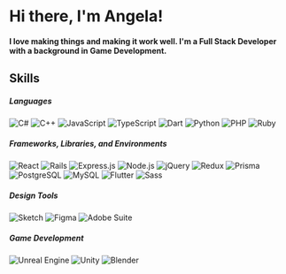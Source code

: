 # Hi there, I'm Angela!
#### I love making things and making it work well. I'm a Full Stack Developer with a background in Game Development. 

## Skills
##### Languages
![C#](https://img.shields.io/badge/C%23-%23239120.svg?style=flat&logo=C%20Sharp&logoColor=white)
![C++](https://img.shields.io/badge/C%2B%2B-%2300599C.svg?style=flat&logo=C%2B%2B&logoColor=white)
![JavaScript](https://img.shields.io/badge/JavaScript-%23F7DF1E.svg?style=flat&logo=JavaScript&logoColor=white)
![TypeScript](https://img.shields.io/badge/TypeScript-%233178C6.svg?style=flat&logo=TypeScript&logoColor=white)
![Dart](https://img.shields.io/badge/Dart-%230175C2.svg?style=flat&logo=Dart&logoColor=white)
![Python](https://img.shields.io/badge/Python-%233776AB.svg?style=flat&logo=Python&logoColor=white)
![PHP](https://img.shields.io/badge/PHP-%23777BB4.svg?style=flat&logo=PHP&logoColor=white)
![Ruby](https://img.shields.io/badge/Ruby-%23CC342D.svg?style=flat&logo=Ruby&logoColor=white)

##### Frameworks, Libraries, and Environments
![React](https://img.shields.io/badge/React-%2361DAFB.svg?style=flat&logo=React&logoColor=white)
![Rails](https://img.shields.io/badge/Rails-%23CC0000.svg?style=flat&logo=Ruby%20on%20Rails&logoColor=white)
![Express.js](https://img.shields.io/badge/Express.js-%23404d59.svg?style=flat&logo=express&logoColor=%2361DAFB)
![Node.js](https://img.shields.io/badge/Node.js-%23339933.svg?style=flat&logo=Node.js&logoColor=white)
![jQuery](https://img.shields.io/badge/jQuery-%230769AD.svg?style=flat&logo=jQuery&logoColor=white)
![Redux](https://img.shields.io/badge/Redux-%23764ABC.svg?style=flat&logo=Redux&logoColor=white)
![Prisma](https://img.shields.io/badge/Prisma-%232D3748.svg?style=flat&logo=Prisma&logoColor=white)
![PostgreSQL](https://img.shields.io/badge/PostgreSQL-%23336791.svg?style=flat&logo=postgresql&logoColor=white)
![MySQL](https://img.shields.io/badge/MySQL-%234479A1.svg?style=flat&logo=MySQL&logoColor=white)
![Flutter](https://img.shields.io/badge/Flutter-%2302569B.svg?style=flat&logo=flutter&logoColor=white)
![Sass](https://img.shields.io/badge/Sass-%23CC6699.svg?style=flat&logo=Sass&logoColor=white)

##### Design Tools
![Sketch](https://img.shields.io/badge/Sketch-%23F7B500.svg?style=flat&logo=Sketch&logoColor=white)
![Figma](https://img.shields.io/badge/Figma-%23F24E1E.svg?style=flat&logo=Figma&logoColor=white)
![Adobe Suite](https://img.shields.io/badge/Adobe%20Suite-%23FF0000.svg?style=flat&logo=Adobe&logoColor=white)

##### Game Development 
![Unreal Engine](https://img.shields.io/badge/Unreal%20Engine-%23313131.svg?style=flat&logo=Unreal%20Engine&logoColor=white)
![Unity](https://img.shields.io/badge/Unity-%23000000.svg?style=flat&logo=Unity&logoColor=white)
![Blender](https://img.shields.io/badge/Blender-%23F5792A.svg?style=flat&logo=Blender&logoColor=white)


<!-- 
// ### 🔭 I’m currently working on
  - My personal portfolio
  - Trivia Game App
  - GOAL [Bug Fixes, UI Improvements, Live Alerts]
### 🌱 I’m currently learning
  - 
  - Angular and ASP.net
  - Ember
  - Web Accessibility
 


- 👯 I’m looking to collaborate on ...
- 🤔 I’m looking for help with ...
- 💬 Ask me about ...
- 📫 How to reach me: ...
- 😄 Pronouns: ...

![<Badge Name>](https://img.shields.io/badge/<Badge Text>-<Background Color>?style=for-the-badge&logo=<Icon Name>&logoColor=<Logo Color>)
4d4c49
-- !>

